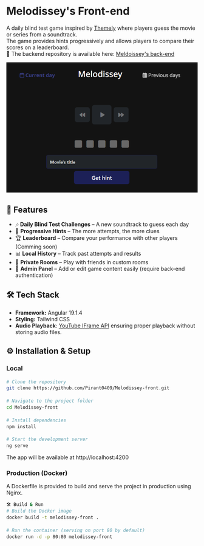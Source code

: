 # Melodissey's Front-end

A daily blind test game inspired by [Themely](https://themely.se/days) where players guess the movie or series from a soundtrack.<br> The game provides hints progressively and allows players to compare their scores on a leaderboard.<br>
🔗 The backend repository is available here: [Meldoissey's back-end](https://github.com/Pirant0409/MelodisseyBack)  
<p align="center">
  <img src="./readMeAssets/challenge.png?raw=true" alt="Main page">
</p>



## 🚀 Features  
- 🎶 **Daily Blind Test Challenges** – A new soundtrack to guess each day  
- 🧩 **Progressive Hints** – The more attempts, the more clues  
- 🏆 **Leaderboard** – Compare your performance with other players (Comming soon)
- 📊 **Local History** – Track past attempts and results  
- 👥 **Private Rooms** – Play with friends in custom rooms
- 🔧 **Admin Panel** – Add or edit game content easily (require back-end authentication)

## 🛠 Tech Stack  
- **Framework:** Angular 19.1.4  
- **Styling:** Tailwind CSS
- **Audio Playback**: [YouTube IFrame API](https://developers.google.com/youtube/iframe_api_reference) ensuring proper playback without storing audio files.

## ⚙️ Installation & Setup  

### Local
```bash
# Clone the repository
git clone https://github.com/Pirant0409/Melodissey-front.git

# Navigate to the project folder
cd Melodissey-front

# Install dependencies
npm install

# Start the development server
ng serve
```

The app will be available at http://localhost:4200

### Production (Docker)

A Dockerfile is provided to build and serve the project in production using Nginx.
```bash
🛠 Build & Run
# Build the Docker image
docker build -t melodissey-front .

# Run the container (serving on port 80 by default)
docker run -d -p 80:80 melodissey-front
 ```
